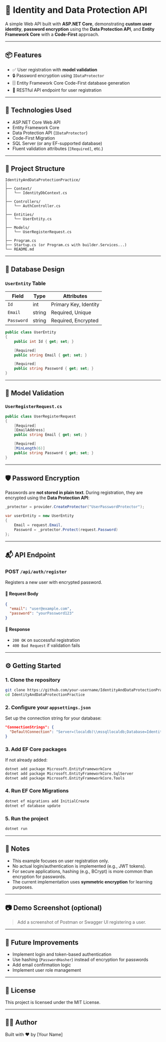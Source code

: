 # 🔐 Identity and Data Protection API

A simple Web API built with **ASP.NET Core**, demonstrating **custom user identity**, **password encryption** using the **Data Protection API**, and **Entity Framework Core** with a **Code-First** approach.

---

## 📦 Features

- ✅ User registration with **model validation**
- 🔒 Password encryption using `IDataProtector`
- 🗄️ Entity Framework Core Code-First database generation
- 📡 RESTful API endpoint for user registration

---

## 🧱 Technologies Used

- ASP.NET Core Web API  
- Entity Framework Core  
- Data Protection API (`IDataProtector`)  
- Code-First Migration  
- SQL Server (or any EF-supported database)  
- Fluent validation attributes (`[Required]`, etc.)

---

## 📁 Project Structure

```
IdentityAndDataProtectionPractice/
│
├── Context/
│   └── IdentityDbContext.cs
│
├── Controllers/
│   └── AuthController.cs
│
├── Entities/
│   └── UserEntity.cs
│
├── Models/
│   └── UserRegisterRequest.cs
│
├── Program.cs
├── Startup.cs (or Program.cs with builder.Services...)
└── README.md
```

---

## 🧩 Database Design

### `UserEntity` Table

| Field     | Type     | Attributes            |
|-----------|----------|------------------------|
| `Id`      | int      | Primary Key, Identity  |
| `Email`   | string   | Required, Unique       |
| `Password`| string   | Required, Encrypted    |

```csharp
public class UserEntity
{
    public int Id { get; set; }

    [Required]
    public string Email { get; set; }

    [Required]
    public string Password { get; set; }
}
```

---

## 🧪 Model Validation

### `UserRegisterRequest.cs`

```csharp
public class UserRegisterRequest
{
    [Required]
    [EmailAddress]
    public string Email { get; set; }

    [Required]
    [MinLength(6)]
    public string Password { get; set; }
}
```

---

## 🛡️ Password Encryption

Passwords are **not stored in plain text**. During registration, they are encrypted using the **Data Protection API**:

```csharp
_protector = provider.CreateProtector("UserPasswordProtector");

var userEntity = new UserEntity
{
    Email = request.Email,
    Password = _protector.Protect(request.Password)
};
```

---

## 📬 API Endpoint

### POST `/api/auth/register`

Registers a new user with encrypted password.

#### 🔸 Request Body

```json
{
  "email": "user@example.com",
  "password": "yourPassword123"
}
```

#### 🔹 Response

- `200 OK` on successful registration  
- `400 Bad Request` if validation fails

---

## ⚙️ Getting Started

### 1. Clone the repository

```bash
git clone https://github.com/your-username/IdentityAndDataProtectionPractice.git
cd IdentityAndDataProtectionPractice
```

### 2. Configure your `appsettings.json`

Set up the connection string for your database:

```json
"ConnectionStrings": {
  "DefaultConnection": "Server=(localdb)\\mssqllocaldb;Database=IdentityDb;Trusted_Connection=True;"
}
```

### 3. Add EF Core packages

If not already added:

```bash
dotnet add package Microsoft.EntityFrameworkCore
dotnet add package Microsoft.EntityFrameworkCore.SqlServer
dotnet add package Microsoft.EntityFrameworkCore.Tools
```

### 4. Run EF Core Migrations

```bash
dotnet ef migrations add InitialCreate
dotnet ef database update
```

### 5. Run the project

```bash
dotnet run
```

---

## 📌 Notes

- This example focuses on user registration only.
- No actual login/authentication is implemented (e.g., JWT tokens).
- For secure applications, hashing (e.g., BCrypt) is more common than encryption for passwords.
- The current implementation uses **symmetric encryption** for learning purposes.

---

## 📷 Demo Screenshot (optional)

> Add a screenshot of Postman or Swagger UI registering a user.

---

## 🧠 Future Improvements

- Implement login and token-based authentication
- Use hashing (`PasswordHasher`) instead of encryption for passwords
- Add email confirmation logic
- Implement user role management

---

## 📝 License

This project is licensed under the MIT License.

---

## 👨‍💻 Author

Built with ❤️ by [Your Name]
